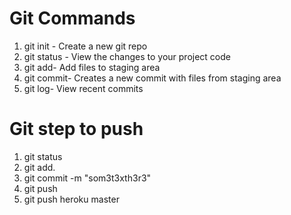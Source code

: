 # Git Commands

1. git init - Create a new git repo
2. git status - View the changes to your project code
3. git add- Add files to staging area
4. git commit- Creates a new commit with files from staging area
5. git log- View recent commits

# Git step to push

1. git status
2. git add.
3. git commit -m "som3t3xth3r3"
4. git push
5. git push heroku master